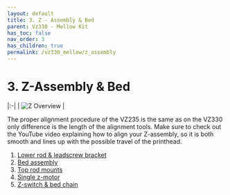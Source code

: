 ```yaml
---
layout: default
title: 3. Z - Assembly & Bed
parent: Vz330 - Mellow Kit
has_toc: false
nav_order: 3
has_children: true
permalink: /vz330_mellow/z_assembly
---
```


# 3. Z-Assembly & Bed

|:-|
| ![Z Overview](../assets/images/manual/vz330_mellow/z_assembly/overview.png) |

The proper alignment procedure of the VZ235 is the same as on the VZ330 only difference is the length of the alignment tools. Make sure to check out the YouTube video explaining how to align your Z-assembly, so it is both smooth and lines up with the possible travel of the printhead.

1. [Lower rod & leadscrew bracket](/vz330_mellow/z_assembly/lower_part)
2. [Bed assembly](/vz330_mellow/z_assembly/bed_assembly)
3. [Top rod mounts](/vz330_mellow/z_assembly/top_rod_mounts)
4. [Single z-motor](/vz330_mellow/z_assembly/z_motor)
5. [Z-switch & bed chain](/vz330_mellow/z_assembly/bed_additions)
